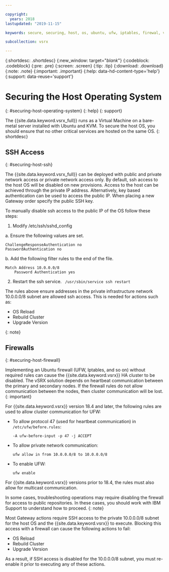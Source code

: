 ```yaml
---

copyright:
  years: 2018
lastupdated: "2019-11-15"

keywords: secure, securing, host, os, ubuntu, ufw, iptables, firewal, vsrx, juniper

subcollection: vsrx

---
```


{:shortdesc: .shortdesc}
{:new_window: target="_blank_"}
{:codeblock: .codeblock}
{:pre: .pre}
{:screen: .screen}
{:tip: .tip}
{:download: .download}
{:note: .note}
{:important: .important}
{:help: data-hd-content-type='help'}
{:support: data-reuse='support'}

# Securing the Host Operating System
{: #securing-host-operating-system}
{: help}
{: support}

The {{site.data.keyword.vsrx_full}} runs as a Virtual Machine on a bare-metal server installed with Ubuntu and KVM. To secure the host OS, you should ensure that no other critical services are hosted on the same OS.
{: shortdesc}

## SSH Access
{: #securing-host-ssh}

The {{site.data.keyword.vsrx_full}} can be deployed with public and private network access or private network access only. By default, ssh access to the host OS will be disabled on new provisions. Access to the host can be achieved through the private IP address. Alternatively, key based authentication can be used to access the public IP. When placing a new Gateway order specify the public SSH key. 

To manually disable ssh access to the public IP of the OS follow these steps:

1. Modify /etc/ssh/sshd_config 

a. Ensure the following values are set. 

```
ChallengeResponseAuthentication no
PasswordAuthentication no
```

b. Add the following filter rules to the end of the file.

```
Match Address 10.0.0.0/8 
    Password Authentication yes
```

2. Restart the ssh service. 
``` /usr/sbin/service ssh restart```

The rules above ensure addresses in the private infrastructure network 10.0.0.0/8 subnet are allowed ssh access. This is needed for actions such as:

- OS Reload
- Rebuild Cluster
- Upgrade Version

{: note}


## Firewalls
{: #securing-host-firewall}

Implementing an Ubuntu firewall (UFW, Iptables, and so on) without required rules can cause the {{site.data.keyword.vsrx}} HA cluster to be disabled. The vSRX solution depends on heartbeat communication between the primary and secondary nodes. If the firewall rules do not allow communication between the nodes, then cluster communication will be lost.
{: important}

For {{site.data.keyword.vsrx}} version 18.4 and later, the following rules are used to allow cluster communication for UFW:

- To allow protocol 47 (used for heartbeat communication) in `/etc/ufw/before.rules`:

  ```
  -A ufw-before-input -p 47 -j ACCEPT
  ```

- To allow private network communication:

  ```
  ufw allow in from 10.0.0.0/8 to 10.0.0.0/8
  ```

- To enable UFW:

  ```
  ufw enable
  ```

For {{site.data.keyword.vsrx}} versions prior to 18.4, the rules must also allow for multicast communication.

In some cases, troubleshooting operations may require disabling the firewall for access to public repositories. In these cases, you should work with IBM Support to understand how to proceed.
{: note}

Most Gateway actions require SSH access to the private 10.0.0.0/8 subnet for the host OS and the {{site.data.keyword.vsrx}} to execute. Blocking this access with a firewall can cause the following actions to fail:

- OS Reload
- Rebuild Cluster
- Upgrade Version

As a result, if SSH access is disabled for the 10.0.0.0/8 subnet, you must re-enable it prior to executing any of these actions.
